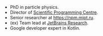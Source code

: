 * PhD in particle physics.
* Director of [Scientific Programming Centre](/).
* Senior researcher at https://npm.mipt.ru.
* (ex) Team lead at [JetBrains Research](https://research.jetbrains.org/groups/npm/).
* Google developer expert in Kotlin.